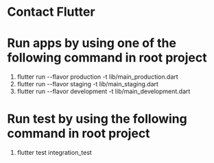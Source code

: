 # Contact Flutter

# Run apps by using one of the following command in root project
1. flutter run --flavor production -t lib/main_production.dart
2. flutter run --flavor staging -t lib/main_staging.dart
3. flutter run --flavor development -t lib/main_development.dart

# Run test by using the following command in root project
1. flutter test integration_test